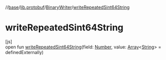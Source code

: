 //[base](../../../index.md)/[lib.protobuf](../index.md)/[BinaryWriter](index.md)/[writeRepeatedSint64String](write-repeated-sint64-string.md)

# writeRepeatedSint64String

[js]\
open fun [writeRepeatedSint64String](write-repeated-sint64-string.md)(field: [Number](https://kotlinlang.org/api/latest/jvm/stdlib/kotlin/-number/index.html), value: [Array](https://kotlinlang.org/api/latest/jvm/stdlib/kotlin/-array/index.html)&lt;[String](https://kotlinlang.org/api/latest/jvm/stdlib/kotlin/-string/index.html)&gt; = definedExternally)
